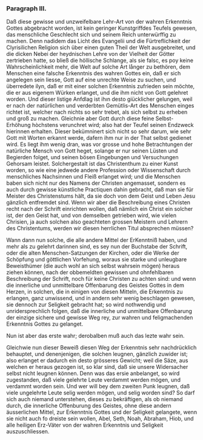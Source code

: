 <!-- Seite 53 -->


### Paragraph III. ###

Daß diese gewisse und unzweifelbare Lehr-Art
von der wahren Erkenntnis Gottes abgebracht
worden, ist kein geringer Kunstgriffdes Teufels gewesen,
das menschliche Geschlecht sich und seinem Reich
unterwürffig zu machen. Denn nadidem das Licht des
Evangelii und die Fürtreflichkeit der Clyrisilichen Religion
sich über einen guten Theil der Welt ausgebreitet,
und die dicken Nebei der heydnischen Lehre von der Vielheit
der Götter zertrieben hatte, so bließ die höllische
Schlange, als sie falsc, es poy keine Wahrscheinlichkeit
mehr, die Welt auf solche Art långer zu bethören, dem
Menschen eine falsche Erkenntnis des wahren Gottes
ein, daß er sich angelegen sein liesse, Gott auf eine unrechte<!-- Seite 54 -->
Weise zu suchen, und überredete ilyn, daß er mit
einer solchen Erkenntnis zufrieden sein möchte, die er
aus eigenem Würken erlanget, und die ihm nicht von
Gott gelehret worden. Und dieser listige Anfdlag ist
ihın desto giücklicher gelungen, weil er nach der natürlichen
und verderbten Gemütlis-Art des Menschen einges
richtet ist, welcher nach nichts so sehr trebet, als sich
selbst zu erheben und groß zu machen. Gleichnie aber
Gott durch diese feine Selbst-Erhöhung hòchstens verunchret
wird; also hat der Teufel seinen Endzweck hierinnen
erhalten. Dieser bekümninert sich nicht so sehr darum,
wie sehr Gott mit Worten erkannt werde, dafern
ihm nur in der That selbst gedienet wird. Es
liegt ihm wenig dran, was vor grosse und hohe Betrachtungen
der natürliche Mensch von Gott heget, solange
er nur seinen Lüsten und Begierden folget, und
seinen bösen Eingebungen und Versuchungen Gehorsam
leistet. Solchergestalt ist das Christenthum zu
einer Kunst worden, so wie eine jedwede andere Profession
oder Wissenschaft durch menschliches Nachsinnen
und Fleiß erlanget wird; und die Menschen baben
sich nicht nur des Namens der Christen angemasset,
sondern es auch durch gewisse künstliche Practiquen dahin
gebracht, daß man sie für Meister des Christenstums
hält, da sie doch von dem Geist und Leben
Jesu gänzlich entfremdet sind. Wenn wir aber die
Beschreibung eines Christen recht nach der Schrift
einrichten wollen, daß nämlich ein Christ ein solcher ist,
der den Geist hat, und von demselben getrieben
wird, wie vielen Chrisien, ja auch solchen also geachteten
grossen Meistern und Lehrern des Christentums,
werden wir diesen herrlichen Titul absprechen
müssen?


Wann dann nun solche, die alle andere Mittel der ErKenntniß
haben, und mehr als zu gelehrt darinnen sind, es
sey nun der Buchstabe der Schrift, oder die alten Menschen-Satzungen<!-- Seite 55 -->
der Kirchen, oder die Werke der
Schöpfung und göttlichen Vorfehung, woraus sie starke
und unleugbare Beweisthümer (die auch wohl an sich
selbst wahrsein mögen) heraus ziehen können, nach der
obbemeldten gewissen und ohnfehlbaren Beschreibung
der Schrift, noch für keine Christen zu achten sind: und
wenn die innerliche und unmittelbare Offenbarung des
Geistes Gottes in dem Herzen, in solchen, die in einigen
von diesen Mitteln, die Erkenntnis zu erlangen,
ganz unwissend, und in andern sehr wenig beschlagen
gewesen, sie dennoch zur Seligkeit gebracht hat; so
wird nothwendig und unridersprechlich folgen, daß die
innerliche und unmittelbare Offenbarung der
einzige sichere und gewisse Weg rey, zur wahren
und feligmachenden Erkenntnis Gottes zu gelanget.

Nun ist aber das erste wahr; derobalben muß auch
das lezte wahr sein.

Gleichwie nun dieser Beweiß diesen Weg der Erkenntnis
sehr nachdrücklich behauptet, und denenjenigen,
die solchen leugnen, gänzlich zuwider ist; also erlanget
er dadurch ein desto grösseres Gewicht; weil die Säze,
aus welchen er heraus gezogen ist, so klar sind, daß sie
unsere Widersacher selbst nicht leugnen können. Denn
was das ersie anbelanget, so wird zugestanden, daß
viele gelehrte Leute verdammt werden mögen, und verdammt
worden sein. Und wer will bey dem zweiten
Punk leugnen, daß viele ungelehrte Leute selig werden
mögen, und selig worden sind? So darf sich auch niemand
unterstehen, dieses zu bekräftigen, als ob niemand
durch, die innerliche Offenburung des Geistes, ohne
diese andern äusserlichen Mittel, zur Erkenntnis Gottes
und der Seligkeit gelangete, wenn sie nicht auch fo
dreiste sein wollen, Abel, Seth, Noah, Abraham,
Hiob, und alle heiligen Erz-Väter von der wahren
Erkenntnis und Seligkeit auszuschliessen.
<!-- Seite 56 -->
